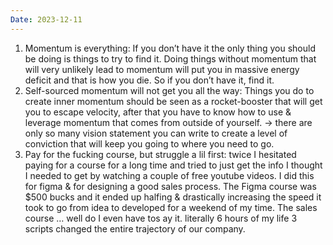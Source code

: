 ```yaml
---
Date: 2023-12-11
---
```

1. Momentum is everything: If you don’t have it the only thing you should be doing is things to try to find it. Doing things without momentum that will very unlikely lead to momentum will put you in massive energy deficit and that is how you die. So if you don’t have it, find it.
2. Self-sourced momentum will not get you all the way: Things you do to create inner momentum should be seen as a rocket-booster that will get you to escape velocity, after that you have to know how to use & leverage momentum that comes from outside of yourself. → there are only so many vision statement you can write to create a level of conviction that will keep you going to where you need to go.
3. Pay for the fucking course, but struggle a lil first: twice I hesitated paying for a course for a long time and tried to just get the info I thought I needed to get by watching a couple of free youtube videos. I did this for figma & for designing a good sales process. The Figma course was $500 bucks and it ended up halfing & drastically increasing the speed it took to go from idea to developed for a weekend of my time. The sales course … well do I even have tos ay it. literally 6 hours of my life 3 scripts changed the entire trajectory of our company.